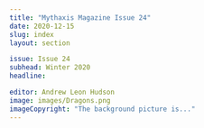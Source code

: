 ```yaml
---
title: "Mythaxis Magazine Issue 24"
date: 2020-12-15
slug: index
layout: section

issue: Issue 24
subhead: Winter 2020
headline: 

editor: Andrew Leon Hudson
image: images/Dragons.png
imageCopyright: "The background picture is..."
---
```


